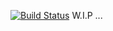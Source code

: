[![Build Status](https://secure.travis-ci.org/jianingy/restle.png?branch=master)](http://travis-ci.org/jianingy/restle)
W.I.P ...
